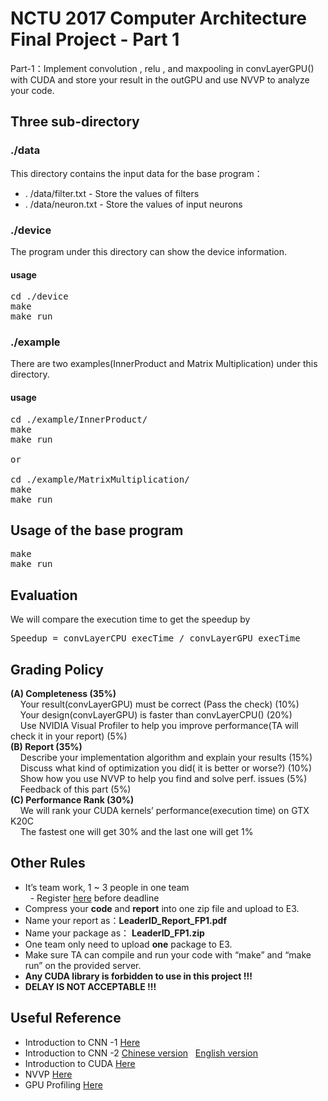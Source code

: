 # NCTU 2017 Computer Architecture Final Project - Part 1

Part-1：Implement convolution , relu , and maxpooling in convLayerGPU() with CUDA and store your result in the outGPU and use NVVP to analyze your code.

## Three sub-directory

### ./data
This directory contains the input data for the base program：
* . /data/filter.txt - Store the values of filters
* . /data/neuron.txt - Store the values of input neurons

### ./device
The program under this directory can show the device information.
#### usage
<pre>
cd ./device
make
make run
</pre>

### ./example
There are two examples(InnerProduct and Matrix Multiplication) under this directory.
#### usage
<pre>
cd ./example/InnerProduct/
make
make run

or

cd ./example/MatrixMultiplication/
make
make run
</pre>

## Usage of the base program
<pre>
make
make run
</pre>

## Evaluation
We will compare the execution time to get the speedup by
<pre>
Speedup = convLayerCPU_execTime / convLayerGPU_execTime
</pre>

## Grading Policy
**(A) Completeness (35%)**<br/>
&nbsp;    Your result(convLayerGPU) must be correct (Pass the check) (10%)<br/>
&nbsp;&nbsp;&nbsp;    Your design(convLayerGPU) is faster than convLayerCPU() (20%)<br/>
&nbsp;&nbsp;&nbsp;    Use NVIDIA Visual Profiler to help you improve performance(TA will check it in your report) (5%)<br/>
**(B) Report (35%)**<br/>
&nbsp;&nbsp;&nbsp;    Describe your implementation algorithm and explain your results (15%)<br/>
&nbsp;&nbsp;&nbsp;    Discuss what kind of optimization you did( it is better or worse?) (10%)<br/>
&nbsp;&nbsp;&nbsp;    Show how you use NVVP to help you find and solve perf. issues (5%)<br/>
&nbsp;&nbsp;&nbsp;    Feedback of this part (5%)<br/>
**(C) Performance Rank (30%)**<br/>
&nbsp;&nbsp;&nbsp;    We will rank your CUDA kernels’ performance(execution time) on GTX K20C<br/>
&nbsp;&nbsp;&nbsp;    The fastest one will get 30% and the last one will get 1%<br/>

## Other Rules
* It’s team work, 1 ~ 3 people in one team <br/>
   - Register [here](https://docs.google.com/spreadsheets/d/1aHcLT-Vgas2IKpcKJp82uuN9EMY35LC4S9QIeVKlQu8/edit#gid=0) before deadline<br/>
* Compress your **code** and **report** into one zip file and upload to E3.<br/>
* Name your report as：**LeaderID_Report_FP1.pdf**<br/>
* Name your package as： **LeaderID_FP1.zip**<br/>
* One team only need to upload **one** package to E3.<br/>
* Make sure TA can compile and run your code with “make” and “make run” on the provided server.<br/>
* **Any CUDA library is forbidden to use in this project !!!** <br/>
* **DELAY IS NOT ACCEPTABLE !!!** <br/>

## Useful Reference
* Introduction to CNN -1 [Here](http://cs231n.github.io/convolutional-networks/)
* Introduction to CNN -2 [Chinese version](https://brohrer.mcknote.com/zh-Hant/how_machine_learning_works/how_convolutional_neural_networks_work.html) &nbsp;   [English version](https://brohrer.github.io/how_convolutional_neural_networks_work.html)
* Introduction to CUDA [Here](http://www.nvidia.com/docs/io/116711/sc11-cuda-c-basics.pdf)
* NVVP [Here](http://people.maths.ox.ac.uk/gilesm/cuda/lecs/NV_Profiling_lowres.pdf)
* GPU Profiling [Here](http://docs.nvidia.com/cuda/profiler-users-guide/index.html#axzz4PPDcxdt6)

